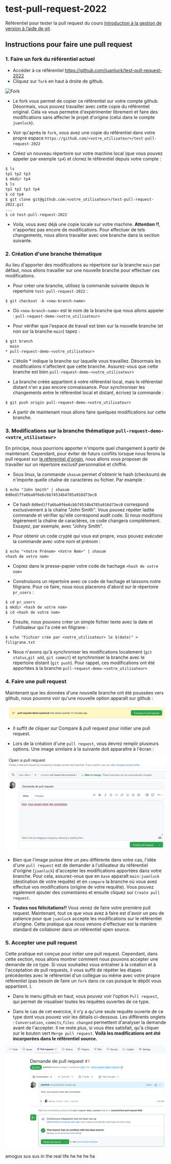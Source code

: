 #  test-pull-request-2022

Référentiel pour tester la pull request du cours [Introduction à la gestion de version à l’aide de git](https://juanluck.github.io/Introduction-GIT/).

## Instructions pour faire une pull request 

### 1. Faire un fork du référentiel actuel 

- Accéder à ce référentiel https://github.com/juanluck/test-pull-request-2022
- Cliquez sur `fork` en haut à droite de github. 

![Fork](./images/fork.png)

- Le fork vous permet de copier ce référentiel sur votre compte github. Désormais, vous pouvez travailler avec cette copie du référentiel original. Cela va vous permetre d'expérimenter librement et faire des modifications sans affecter le projet d'origine (celui dans le compte `juanluck`). 

- Voir qu'après le `fork`, vous avez une copie du référentiel dans votre propre espace `https://github.com/<votre_utilisateur>/test-pull-request-2022`

- Créez un nouveau répertoire sur votre machine local (que vous pouvez appeler par exemple `tp4`) et clonez le référentiel depuis votre compte :

```shell
$ ls
tp1 tp2 tp3 
$ mkdir tp4
$ ls
tp1 tp2 tp3 tp4
$ cd tp4
$ git clone git@github.com:<votre_utilisateur>/test-pull-request-2022.git
...
$ cd test-pull-request-2022
```

- Voila, vous avez déjà une copie locale sur votre machine. **Attention !!**, n'apportez pas encore de modifications. Pour effectuer de tels changements, nous allons travailler avec une branche dans la section suivante. 

### 2. Création d'une branche thématique 

Au lieu d'apporter des modifications au répertoire sur la branche `main` par défaut, nous allons travailler sur une nouvelle branche pour effectuer ces modifications.

- Pour créer une branche, utilisez la commande suivante depuis le repertoire `test-pull-request-2022` :

```shell
$ git checkout -b <new-branch-name> 
```
- Où `<new-branch-name>` est le nom de la branche que nous allons appeler : `pull-request-demo-<votre_utilisateur>`

- Pour vérifier que l'espace de travail est bien sur la nouvelle branche (et non sur la branche `main`) tapez :

```shell
$ git branch
  main
* pull-request-demo-<votre_utilisateur>
```
- L'étoile * indique la branche sur laquelle vous travaillez. Désormais les modifications n'affectent que cette branche. Assurez-vous que cette branche est bien `pull-request-demo-<votre_utilisateur>`

- La branche créée appartient à votre référentiel local, mais le référentiel distant n'en a pas encore connaissance. Pour synchroniser les changements entre le référentiel local et distant, écrivez la commande : 

```shell
$ git push origin pull-request-demo-<votre_utilisateur>
```
- A partir de maintenant nous allons faire quelques modifications sur cette branche.

### 3. Modifications sur la branche thématique `pull-request-demo-<votre_utilisateur>`

En principe, nous pourrions apporter n'importe quel changement à partir de maintenant. Cependant, pour éviter de futurs conflits lorsque nous ferons la pull request sur [le réferentiel d'origin](https://github.com/juanluck/test-pull-request-2022), nous allons vous proposer de travailler sur un répertoire exclusif personnalisé et chiffré. 

- Sous linux, la commande `shasum` permet d'obtenir le hash (checksum) de n'importe quelle chaîne de caractères ou fichier. Par example :

```shell
$ echo "John Smith" | shasum
8d0ed1ffa6ba0f6e6cbb74534b4785a916d73ec0
```
- Ce hash `8d0ed1ffa6ba0f6e6cbb74534b4785a916d73ec0` correspond exclusivement à la chaîne "John Smith". Vous pouvez répéter ladite commande et vérifier qu'elle correspond audit code. Si nous modifions légèrement la chaîne de caractères, ce code changera complètement. Essayez, par exemple, avec "Johny Smith".

- Pour obtenir un code crypté qui vous est propre, vous pouvez exécuter la commande avec votre nom et prénom : 

```shell
$ echo "<Votre Prénom> <Votre Nom>" | shasum
<hash de votre nom>
```
- Copiez dans le presse-papier votre code de hachage `<hash de votre nom>`

- Construisons un répertoire avec ce code de hachage et laissons notre filigrane. Pour ce faire, nous nous placerons d'abord sur le répertoire `pr_users` :

```shell
$ cd pr_users
$ mkdir <hash de votre nom>
$ cd <hash de votre nom>
```
- Ensuite, nous pouvons créer un simple fichier texte avec la date et l'utilisateur qui l'a créé en filigrane :

```shell
$ echo "Fichier crée par <votre_utilisateur> le $(date)" > filigrane.txt
```
- Nous n'avons qu'à synchroniser les modifications localement (`git status`,`git add`, `git commit`) et synchroniser la branche avec le répertoire distant (`git push`). Pour rappel, ces modifications ont été apportées à la branche  `pull-request-demo-<votre_utilisateur>`

### 4. Faire une pull request 

Maintenant que les données d'une nouvelle branche ont été poussées vers github, nous pouvons voir qu'une nouvelle option apparaît sur github : 

![Pull request](./images/pullrequest.png)

- Il suffit de cliquer sur Compare & pull request pour initier une pull request.

- Lors de la création d'une `pull request`, vous devrez remplir plusieurs options. Une image similaire à la suivante doit apparaître à l'écran : 

![Pull request](./images/openpr.png)

- Bien que l'image puisse être un peu différente dans votre cas, l'idée d'une `pull request` est de demander à l'utilisateur du référentiel d'origine (`juanluck`) d'accepter les modifications apportées dans votre branche. Pour cela, assurez-vous que en `base` apparaît `main:juanluck` (destination de votre requête) et en `compare` la branche où vous avez effectué vos modifications (origine de votre requête). Vous pouvez également ajouter des comentaires et ensuite cliquez sur `Create pull request`.

- **Toutes nos félicitations!!** Vous venez de faire votre première pull request. Maintenant, tout ce que vous avez à faire est d'avoir un peu de patience pour que `juanluck` accepte les modifications sur le référentiel d'origine. Cette pratique que nous venons d'effectuer est la manière standard de collaborer dans un référentiel open source. 

### 5. Accepter une pull request 

Cette pratique est conçue pour initier une pull request. Cependant, dans cette section, nous allons montrer comment nous pouvons accepter une demande de ce type. Si vous souhaitez vous entraîner à la création et à l'acceptation de pull requests, il vous suffit de répéter les étapes précédentes avec le référentiel d'un collègue ou même avec votre propre référentiel (pas besoin de faire un `fork` dans ce cas puisque le dépôt vous appartient. ). 

- Dans le menu github en haut, vous pouvez voir l'option `Pull request`, qui permet de visualiser toutes les requêtes ouvertes de ce type. 

- Dans le cas de cet exercice, il n'y a qu'une seule requête ouverte de ce type dont vous pouvez voir les détails ci-dessous. Les différents onglets : `Conversation`, `commits`,`files changed` permettent d'analyser la demande avant de l'accepter. Il ne reste plus, si vous êtes satisfait, qu'à cliquer sur le bouton vert `Merge pull request`. **Voilà les modifications ont été incorporées dans le référentiel source.**

![Pull request](./images/acceptpr.png)


amogus sus sus in the real life he he he ha
